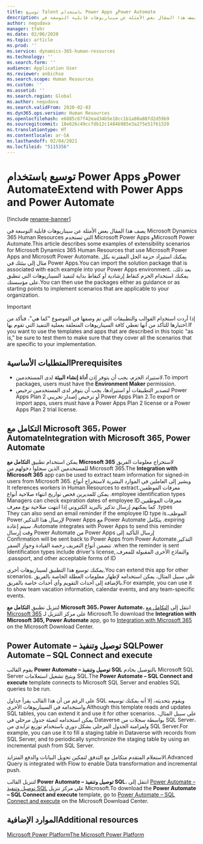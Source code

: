 ```yaml
---
title: توسيع Talent باستخدام Power Apps وPower Automate
description: يصف هذا المقال بعض الأمثلة عن سيناريوهات قابلية التوسعة في Microsoft Dynamics 365 Human Resources التي تستخدم Microsoft Power Apps وMicrosoft Power Automate.
author: negudava
manager: tfehr
ms.date: 02/06/2020
ms.topic: article
ms.prod: ''
ms.service: dynamics-365-human-resources
ms.technology: ''
ms.search.form: ''
audience: Application User
ms.reviewer: anbichse
ms.search.scope: Human Resources
ms.custom: ''
ms.assetid: ''
ms.search.region: Global
ms.author: negudava
ms.search.validFrom: 2020-02-03
ms.dyn365.ops.version: Human Resources
ms.openlocfilehash: e6885c67f42ead34b5e10cc1b1a80a88fd2d59b9
ms.sourcegitcommit: 18e626c49ccfdb12c1484b985e3a275e51f61320
ms.translationtype: HT
ms.contentlocale: ar-SA
ms.lasthandoff: 02/04/2021
ms.locfileid: "5115356"
---
```

# <a name="extend-with-power-apps-and-power-automate"></a><span data-ttu-id="659a8-103">توسيع باستخدام Power Apps وPower Automate</span><span class="sxs-lookup"><span data-stu-id="659a8-103">Extend with Power Apps and Power Automate</span></span>

[!include [rename-banner](~/includes/cc-data-platform-banner.md)]

<span data-ttu-id="659a8-104">يصف هذا المقال بعض الأمثلة عن سيناريوهات قابلية التوسعة في Microsoft Dynamics 365 Human Resources التي تستخدم Microsoft Power Apps وMicrosoft Power Automate.</span><span class="sxs-lookup"><span data-stu-id="659a8-104">This article describes some examples of extensibility scenarios for Microsoft Dynamics 365 Human Resources that use Microsoft Power Apps and Microsoft Power Automate.</span></span> <span data-ttu-id="659a8-105">يمكنك استيراد حزمة الحل المقترنة بكل مثال إلى بيئتك في Power Apps.</span><span class="sxs-lookup"><span data-stu-id="659a8-105">You can import the solution package that is associated with each example into your Power Apps environment.</span></span> <span data-ttu-id="659a8-106">بعد ذلك، يمكنك استخدام الحزم كنقاط إرشادية أو كنقاط بداية لتنفيذ السيناريوهات التي تنطبق على مؤسستك.</span><span class="sxs-lookup"><span data-stu-id="659a8-106">You can then use the packages either as guidance or as starting points to implement scenarios that are applicable to your organization.</span></span>

> [!IMPORTANT]
> <span data-ttu-id="659a8-107">إذا أردت استخدام القوالب والتطبيقات التي تم وصفها في الموضوع "كما هي"، فتأكد من اختبارها للتأكد من أنها تغطي كافة السيناريوهات المتعلقة بعملية التنفيذ التي تقوم بها.</span><span class="sxs-lookup"><span data-stu-id="659a8-107">If you want to use the templates and apps that are described in this topic "as is," be sure to test them to make sure that they cover all the scenarios that are specific to your implementation.</span></span>

## <a name="prerequisites"></a><span data-ttu-id="659a8-108">المتطلبات الأساسية</span><span class="sxs-lookup"><span data-stu-id="659a8-108">Prerequisites</span></span>

- <span data-ttu-id="659a8-109">لاستيراد الحزم، يجب أن يتوفر إذن **أداة إنشاء البيئة** لدى المستخدمين.</span><span class="sxs-lookup"><span data-stu-id="659a8-109">To import packages, users must have the **Environment Maker** permission.</span></span>
- <span data-ttu-id="659a8-110">لتصدير التطبيقات أو استيرادها، يجب أن يتوفر لدى المستخدمين ترخيص Power Apps Plan 2 أو ترخيص إصدار تجريبي Power Apps Plan 2.</span><span class="sxs-lookup"><span data-stu-id="659a8-110">To export or import apps, users must have a Power Apps Plan 2 license or a Power Apps Plan 2 trial license.</span></span>

## <a name="integration-with-microsoft-365-power-automate"></a><span data-ttu-id="659a8-111">التكامل مع Microsoft 365، Power Automate</span><span class="sxs-lookup"><span data-stu-id="659a8-111">Integration with Microsoft 365, Power Automate</span></span>

<span data-ttu-id="659a8-112">يمكن استخدام تطبيق **التكامل مع Microsoft 365** لاستخراج معلومات الفريق للمستخدمين الذين سجلوا دخولهم من Microsoft 365.</span><span class="sxs-lookup"><span data-stu-id="659a8-112">The **Integration with Microsoft 365** app can be used to extract team information for signed-in users from Microsoft 365.</span></span> <span data-ttu-id="659a8-113">ويشير إلى العاملين في الموارد البشرية لاستخراج أنواع ‏‫معرفات الموظفين.</span><span class="sxs-lookup"><span data-stu-id="659a8-113">It references workers in Human Resources to extract employee identification types.</span></span> <span data-ttu-id="659a8-114">يمكن للمديرين فحص تواريخ انتهاء صلاحية أنواع معرفات الموظفين.</span><span class="sxs-lookup"><span data-stu-id="659a8-114">Managers can check expiration dates of employee ID types.</span></span> <span data-ttu-id="659a8-115">كما يمكنهم إرسال تذكير بالبريد الكتروني إذا انتهت صلاحية نوع معرف الموظف.</span><span class="sxs-lookup"><span data-stu-id="659a8-115">They can also send an email reminder if the employee ID type is expiring.</span></span> <span data-ttu-id="659a8-116">يتكامل Power Automate مع Power Apps لإرسال هذا التذكير.</span><span class="sxs-lookup"><span data-stu-id="659a8-116">Power Automate integrates with Power Apps to send this reminder.</span></span> <span data-ttu-id="659a8-117">سيتم إعادة إرسال التأكيد إلى Power Apps من Power Automate وقت إرسال التذكير.</span><span class="sxs-lookup"><span data-stu-id="659a8-117">Confirmation will be sent back to Power Apps from Power Automate when the reminder is sent.</span></span> <span data-ttu-id="659a8-118">تتضمن أنواع التعريف رخصة القيادة وجواز السفر والنماذج الأخرى المقبولة للمعرف.</span><span class="sxs-lookup"><span data-stu-id="659a8-118">Identification types include driver's license, passport, and other acceptable forms of ID.</span></span>

<span data-ttu-id="659a8-119">يمكنك توسيع هذا التطبيق لسيناريوهات أخرى.</span><span class="sxs-lookup"><span data-stu-id="659a8-119">You can extend this app for other scenarios.</span></span> <span data-ttu-id="659a8-120">على سبيل المثال، يمكن استخدامه لإظهار معلومات العطلة الخاصة بالفريق بالإضافة إلى أحداث التقويم وأي أحداث خاصة بالفريق.</span><span class="sxs-lookup"><span data-stu-id="659a8-120">For example, you can use it to show team vacation information, calendar events, and any team-specific events.</span></span>

<span data-ttu-id="659a8-121">لتنزيل تطبيق **التكامل مع Microsoft 365، Power Automate**، انتقل إلى [التكامل مع Microsoft 365](https://go.microsoft.com/fwlink/?linkid=2081787) على مركز التنزيل لـ Microsoft.</span><span class="sxs-lookup"><span data-stu-id="659a8-121">To download the **Integration with Microsoft 365, Power Automate** app, go to [Integration with Microsoft 365](https://go.microsoft.com/fwlink/?linkid=2081787) on the Microsoft Download Center.</span></span>

## <a name="power-automate--sql-connect-and-execute"></a><span data-ttu-id="659a8-122">Power Automate – توصيل وتنفيذ SQL</span><span class="sxs-lookup"><span data-stu-id="659a8-122">Power Automate – SQL Connect and execute</span></span>

<span data-ttu-id="659a8-123">يقوم القالب **Power Automate – توصيل وتنفيذ SQL‬** بالتوصيل بخادم Microsoft SQL Server ويتيح تشغيل استعلامات SQL.</span><span class="sxs-lookup"><span data-stu-id="659a8-123">The **Power Automate – SQL Connect and execute** template connects to Microsoft SQL Server and enables SQL queries to be run.</span></span>

<span data-ttu-id="659a8-124">على الرغم من أن هذا القالب يقرأ جداول SQL ويقوم بتحديثه، إلا أنه يمكنك توسيعه واستخدامه في السيناريوهات الأخرى.</span><span class="sxs-lookup"><span data-stu-id="659a8-124">Although this template reads and updates SQL tables, you can extend it and use it for other scenarios.</span></span> <span data-ttu-id="659a8-125">على سبيل المثال، يمكن استخدامه لتعبئة جدول مرحلي في Dataverse بواسطة سجلات من SQL Server، ولمزامنة الجدول المرحلي بشكل دوري باستخدام توزيع تزايدي من SQL Server.</span><span class="sxs-lookup"><span data-stu-id="659a8-125">For example, you can use it to fill a staging table in Dataverse with records from SQL Server, and to periodically synchronize the staging table by using an incremental push from SQL Server.</span></span>

<span data-ttu-id="659a8-126">الاستعلام المتقدم متكامل مع التدفق لتمكين تحويل البيانات والدفع المتزايد.</span><span class="sxs-lookup"><span data-stu-id="659a8-126">Advanced Query is integrated with Flow to enable Data transformation and incremental push.</span></span>

<span data-ttu-id="659a8-127">لتنزيل القالب **Power Automate – توصيل وتنفيذ SQL**، انتقل إلى [Power Automate – توصيل وتنفيذ SQL](https://go.microsoft.com/fwlink/?linkid=2081789) على مركز تنزيل Microsoft.</span><span class="sxs-lookup"><span data-stu-id="659a8-127">To download the **Power Automate – SQL Connect and execute** template, go to [Power Automate – SQL Connect and execute](https://go.microsoft.com/fwlink/?linkid=2081789) on the Microsoft Download Center.</span></span>

## <a name="additional-resources"></a><span data-ttu-id="659a8-128">الموارد الإضافية</span><span class="sxs-lookup"><span data-stu-id="659a8-128">Additional resources</span></span>

[<span data-ttu-id="659a8-129">Microsoft Power Platform</span><span class="sxs-lookup"><span data-stu-id="659a8-129">The Microsoft Power Platform</span></span>](https://docs.microsoft.com/power-platform/admin/admin-documentation)</br>